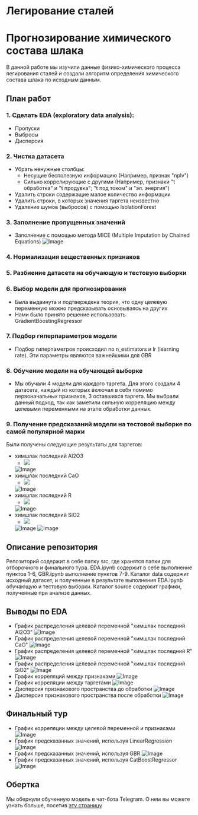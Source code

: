 # Легирование сталей
# Прогнозирование химического состава шлака
 В данной работе мы изучили данные физико-химического процесса легирования сталей и создали алгоритм определения химического состава шлака по исходным данным.
## План работ
### 1. Сделать EDA (exploratory data analysis):
 * Пропуски
 * Выбросы
 * Дисперсия

### 2. Чистка датасета 
* Убрать ненужные столбцы:
    * Несущие бесполезную информацию (Например, признак "nplv")
    * Сильно коррелирующие с другими (Например, признаки "t обработка" и "t продувка"; "t под током" и "эл. энергия")
* Удалить строки содержащие малое количество информации
* Удалить строки, в которых значения таргета неизвестно
* Удаление шумов (выбросов) с помощью IsolationForest

### 3. Заполнение пропущенных значений
* Заполнение с помощью метода MICE (Multiple Imputation by Chained Equations)
![Image](source/qual/nan.png?raw=true)

### 4. Нормализация вещественных признаков
### 5. Разбиение датасета  на обучающую и тестовую выборки
### 6. Выбор модели для прогнозирования
* Была выдвинута и подтверждена теория, что одну целевую переменную можно предсказывать основываясь на других
* Нами было принято решение использовать GradientBoostingRegressor

### 7. Подбор гиперпараметров модели
* Подбор гиперпаметров происходил по n_estimators и lr (learning rate). Эти параметры являются важнейшими для GBR
### 8. Обучение модели на обучающей выборке
* Мы обучали 4 модели для каждого таргета. Для этого создали 4 датасета, каждый из которых включал в себя помимо первоначальных признаков, 3 оставшихся таргета. Мы выбрали данный подход, так как заметили сильную корреляцию между целевыми переменными на этапе обработки данных.
### 9. Получение предсказаний модели на тестовой выборке по самой популярной марки
Были получены следующие результаты для таргетов:
* химшлак последний Al2O3
  * <img src="https://render.githubusercontent.com/render/math?math=r^{2}\  score = 0.625318310066501">
   ![Image](source/qual/f_i_химшлак_последний_Al2O3.png?raw=true)
* химшлак последний CaO 
  * <img src="https://render.githubusercontent.com/render/math?math=r^{2}\  score = 0.9165382003515771">
  ![Image](source/qual/f_i_химшлак_последний_CaO.png?raw=true)
* химшлак последний R
  * <img src="https://render.githubusercontent.com/render/math?math=r^{2}\  score = 0.9558793235458077">
  ![Image](source/qual/f_i_химшлак_последний_R.png?raw=true)
* химшлак последний SiO2
  * <img src="https://render.githubusercontent.com/render/math?math=r^{2}\  score = 0.9404653019707947">
  ![Image](source/qual/f_i_химшлак_последний_SiO2.png?raw=true)
  ![Image](source/qual/prediction_result.png?raw=true)
## Описание репозитория
Репозиторий содержит в себе папку src, где хранятся папки для отборочного и финального тура. EDA.ipynb содержит в себе выполнение пунктов  1-6, GBR.ipynb выполнение пунктов 7-9.
Каталог data содержит исходный датасет, и полученные в результате выполнения EDA.ipynb обучающую и тестовую выборки.
Каталог source содержит графики, полученные при анализе данных.
## Выводы по EDA
* График распределения целевой переменной "химшлак последний Al2O3"
![Image](source/qual/target_range_1.png?raw=true)
* График распределения целевой переменной "химшлак последний CaO"
![Image](source/qual/target_range_2.png?raw=true)
* График распределения целевой переменной "химшлак последний R"
![Image](source/qual/target_range_3.png?raw=true)
* График распределения целевой переменной "химшлак последний SiO2"
![Image](source/qual/target_range_4.png?raw=true)
* График корреляций между признаками
![Image](source/qual/correletion_map.png?raw=true)
* График корреляции между таргетами
![Image](source/qual/correletion_map_target.png?raw=true)
* Дисперсия признакового пространства до обработки 
![Image](source/qual/dispersion_bar_preprocessing.png?raw=true)
* Дисперсия признакового пространства после обработки
![Image](source/qual/dispersion_bar_postprocessing.png?raw=true)

## Финальный тур
* График корреляции между целевой переменной и признаками
![Image](source/final_stage/correlation_target_map.png?raw=true)
* График предсказанных значений, используя LinearRegression
![Image](source/final_stage/linear_prediction.png?raw=true)
* График предсказанных значений, используя GBR
![Image](source/final_stage/GBR_prediction.png?raw=true)
* График предсказанных значений, используя CatBoostRegressor
![Image](source/final_stage/CatBoost_prediction.png?raw=true)
  
## Обертка
Мы обернули обученную модель в чат-бота Telegram. О нем вы можете узнать больше,
посетив [эту страницу](https://github.com/Vas9ka/Evraz_predict_bot)